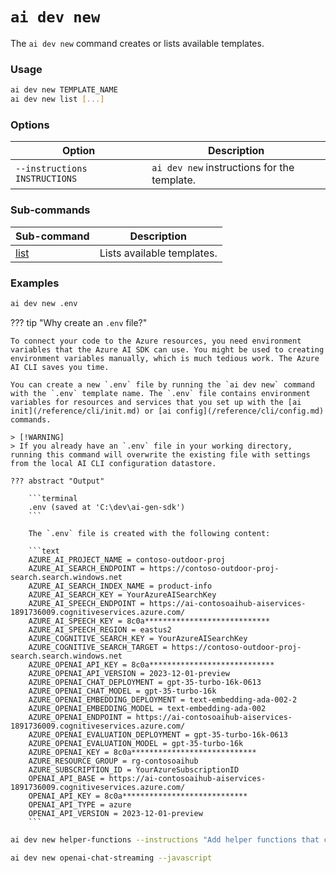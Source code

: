 # `ai dev new`

The `ai dev new` command creates or lists available templates.

### Usage

```bash
ai dev new TEMPLATE_NAME
ai dev new list [...]
```

### Options

| Option                      | Description                                   |
|---------------------------- |----------------------------------------------|
| `--instructions INSTRUCTIONS` | `ai dev new` instructions for the template. |

### Sub-commands

| Sub-command           | Description                                                                     |
|---------------------- |---------------------------------------------------------------------------------|
| [list](./list.md)     | Lists available templates.                                                      |

### Examples

``` bash title="Create an .env file containing Azure AI service settings"
ai dev new .env
```

??? tip "Why create an `.env` file?"

    To connect your code to the Azure resources, you need environment variables that the Azure AI SDK can use. You might be used to creating environment variables manually, which is much tedious work. The Azure AI CLI saves you time.

    You can create a new `.env` file by running the `ai dev new` command with the `.env` template name. The `.env` file contains environment variables for resources and services that you set up with the [ai init](/reference/cli/init.md) or [ai config](/reference/cli/config.md) commands.

    > [!WARNING]
    > If you already have an `.env` file in your working directory, running this command will overwrite the existing file with settings from the local AI CLI configuration datastore.

    ??? abstract "Output"

        ```terminal
        .env (saved at 'C:\dev\ai-gen-sdk')
        ```

        The `.env` file is created with the following content:

        ```text
        AZURE_AI_PROJECT_NAME = contoso-outdoor-proj
        AZURE_AI_SEARCH_ENDPOINT = https://contoso-outdoor-proj-search.search.windows.net
        AZURE_AI_SEARCH_INDEX_NAME = product-info
        AZURE_AI_SEARCH_KEY = YourAzureAISearchKey
        AZURE_AI_SPEECH_ENDPOINT = https://ai-contosoaihub-aiservices-1891736009.cognitiveservices.azure.com/
        AZURE_AI_SPEECH_KEY = 8c0a****************************
        AZURE_AI_SPEECH_REGION = eastus2
        AZURE_COGNITIVE_SEARCH_KEY = YourAzureAISearchKey
        AZURE_COGNITIVE_SEARCH_TARGET = https://contoso-outdoor-proj-search.search.windows.net
        AZURE_OPENAI_API_KEY = 8c0a****************************
        AZURE_OPENAI_API_VERSION = 2023-12-01-preview
        AZURE_OPENAI_CHAT_DEPLOYMENT = gpt-35-turbo-16k-0613
        AZURE_OPENAI_CHAT_MODEL = gpt-35-turbo-16k
        AZURE_OPENAI_EMBEDDING_DEPLOYMENT = text-embedding-ada-002-2
        AZURE_OPENAI_EMBEDDING_MODEL = text-embedding-ada-002
        AZURE_OPENAI_ENDPOINT = https://ai-contosoaihub-aiservices-1891736009.cognitiveservices.azure.com/
        AZURE_OPENAI_EVALUATION_DEPLOYMENT = gpt-35-turbo-16k-0613
        AZURE_OPENAI_EVALUATION_MODEL = gpt-35-turbo-16k
        AZURE_OPENAI_KEY = 8c0a****************************
        AZURE_RESOURCE_GROUP = rg-contosoaihub
        AZURE_SUBSCRIPTION_ID = YourAzureSubscriptionID
        OPENAI_API_BASE = https://ai-contosoaihub-aiservices-1891736009.cognitiveservices.azure.com/
        OPENAI_API_KEY = 8c0a****************************
        OPENAI_API_TYPE = azure
        OPENAI_API_VERSION = 2023-12-01-preview
        ```


``` bash title="Create a new helper-functions template with instructions"
ai dev new helper-functions --instructions "Add helper functions that can retrieve text from a HTTP GET request with a supplied URL."
```

``` bash title="Create a new openai-chat-streaming template in JavaScript"
ai dev new openai-chat-streaming --javascript
```

